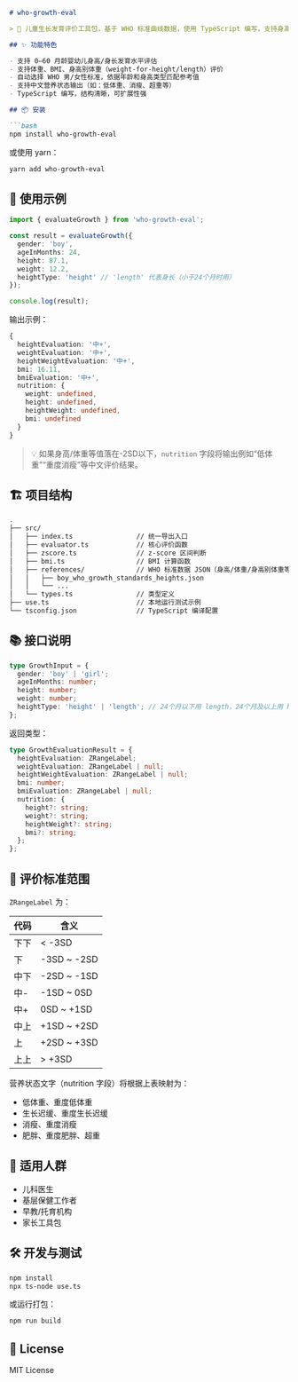 ````md
# who-growth-eval

> 👶 儿童生长发育评价工具包，基于 WHO 标准曲线数据，使用 TypeScript 编写，支持身高、体重、BMI、身高别体重的 Z-score 计算与营养状态评估。

## ✨ 功能特色

- 支持 0–60 月龄婴幼儿身高/身长发育水平评估
- 支持体重、BMI、身高别体重（weight-for-height/length）评价
- 自动选择 WHO 男/女性标准，依据年龄和身高类型匹配参考值
- 支持中文营养状态输出（如：低体重、消瘦、超重等）
- TypeScript 编写，结构清晰，可扩展性强

## 📦 安装

```bash
npm install who-growth-eval
````

或使用 yarn：

```bash
yarn add who-growth-eval
```

## 🧪 使用示例

```ts
import { evaluateGrowth } from 'who-growth-eval';

const result = evaluateGrowth({
  gender: 'boy',
  ageInMonths: 24,
  height: 87.1,
  weight: 12.2,
  heightType: 'height' // 'length' 代表身长（小于24个月时用）
});

console.log(result);
```

输出示例：

```ts
{
  heightEvaluation: '中+',
  weightEvaluation: '中+',
  heightWeightEvaluation: '中+',
  bmi: 16.11,
  bmiEvaluation: '中+',
  nutrition: {
    weight: undefined,
    height: undefined,
    heightWeight: undefined,
    bmi: undefined
  }
}
```

> 💡 如果身高/体重等值落在-2SD以下，`nutrition` 字段将输出例如“低体重”“重度消瘦”等中文评价结果。

## 🏗 项目结构

```bash
.
├── src/
│   ├── index.ts                // 统一导出入口
│   ├── evaluator.ts            // 核心评价函数
│   ├── zscore.ts               // z-score 区间判断
│   ├── bmi.ts                  // BMI 计算函数
│   ├── references/             // WHO 标准数据 JSON（身高/体重/身高别体重等）
│   │   ├── boy_who_growth_standards_heights.json
│   │   └── ...
│   └── types.ts                // 类型定义
├── use.ts                      // 本地运行测试示例
└── tsconfig.json               // TypeScript 编译配置
```

## 📚 接口说明

```ts
type GrowthInput = {
  gender: 'boy' | 'girl';
  ageInMonths: number;
  height: number;
  weight: number;
  heightType: 'height' | 'length'; // 24个月以下用 length，24个月及以上用 height
};
```

返回类型：

```ts
type GrowthEvaluationResult = {
  heightEvaluation: ZRangeLabel;
  weightEvaluation: ZRangeLabel | null;
  heightWeightEvaluation: ZRangeLabel | null;
  bmi: number;
  bmiEvaluation: ZRangeLabel | null;
  nutrition: {
    height?: string;
    weight?: string;
    heightWeight?: string;
    bmi?: string;
  };
};
```

## 🧠 评价标准范围

`ZRangeLabel` 为：

| 代码 | 含义           |
| -- | ------------ |
| 下下 | < -3SD       |
| 下  | -3SD \~ -2SD |
| 中下 | -2SD \~ -1SD |
| 中- | -1SD \~ 0SD  |
| 中+ | 0SD \~ +1SD  |
| 中上 | +1SD \~ +2SD |
| 上  | +2SD \~ +3SD |
| 上上 | > +3SD       |

营养状态文字（nutrition 字段）将根据上表映射为：

* 低体重、重度低体重
* 生长迟缓、重度生长迟缓
* 消瘦、重度消瘦
* 肥胖、重度肥胖、超重

## 🧩 适用人群

* 儿科医生
* 基层保健工作者
* 早教/托育机构
* 家长工具包

## 🛠 开发与测试

```bash
npm install
npx ts-node use.ts
```

或运行打包：

```bash
npm run build
```

## 📜 License

MIT License
